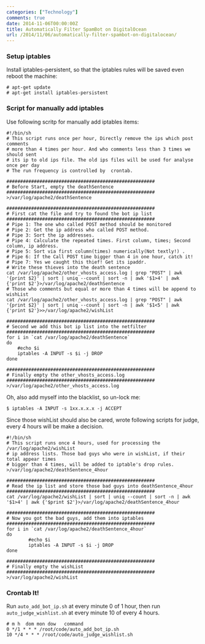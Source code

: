 ```yaml
---
categories: ["Technology"]
comments: true
date: 2014-11-06T00:00:00Z
title: Automatically Filter SpamBot on DigitalOcean
url: /2014/11/06/automatically-filter-spambot-on-digitalocean/
---
```


### Setup iptables
Install iptables-persistent, so that the iptables rules will be saved even reboot the machine:    

```
# apt-get update
# apt-get install iptables-persistent

```
### Script for manually add iptables
Use following scritp for manually add iptables items:     

```
#!/bin/sh
# This script runs once per hour, Directly remove the ips which post comments
# more than 4 times per hour. And who comments less than 3 times we should sent
# its ip to old ips file. The old ips files will be used for analyse once per day
# The run frequency is controlled by  crontab.   

######################################################
# Before Start, empty the deathSentence
######################################################
>/var/log/apache2/deathSentence

######################################################
# First cat the file and try to found the bot ip list
######################################################
# Pipe 1: The one who called POST method should be monitored
# Pipe 2: Get the ip address who called POST method.
# Pipe 3: Sort the ip addresses. 
# Pipe 4: Calculate the repeated times. First column, times; Second column, ip address.
# Pipe 5: Sort via first column(times) numerically(Not textly!) .
# Pipe 6: If the Call POST time bigger than 4 in one hour, catch it!
# Pipe 7: Yes we caught this thief! Get its ipaddr.
# Write these thieves into the death sentence
cat /var/log/apache2/other_vhosts_access.log | grep "POST" | awk '{print $2}' | sort | uniq --count | sort -n | awk '$1>4' | awk {'print $2'}>/var/log/apache2/deathSentence
# Those who comments but equal or more than 4 times will be append to wishList
cat /var/log/apache2/other_vhosts_access.log | grep "POST" | awk '{print $2}' | sort | uniq --count | sort -n | awk '$1<5' | awk {'print $2'}>>/var/log/apache2/wishList

######################################################
# Second we add this bot ip list into the netfilter
######################################################
for i in `cat /var/log/apache2/deathSentence`
do
	#echo $i
	iptables -A INPUT -s $i -j DROP
done

######################################################
# Finally empty the other_vhosts_access.log
######################################################
>/var/log/apache2/other_vhosts_access.log

```
Oh, also add myself into the blacklist, so un-lock me:    

```
$ iptables -A INPUT -s 1xx.x.x.x -j ACCEPT

```

Since those wishList should also be cared, wrote following scripts for judge, every 4 hours will be make a decision.     

```
#!/bin/sh
# This script runs once 4 hours, used for processing the /var/log/apache2/wishList
# ip address lists. Those bad guys who were in wishList, if their total appear times
# bigger than 4 times, will be added to iptable's drop rules.
>/var/log/apache2/deathSentence_4hour

######################################################
# Read the ip list and store those bad guys into deathSentence_4hour
######################################################
cat /var/log/apache2/wishList | sort | uniq --count | sort -n | awk '$1>4' | awk {'$print $2'}>/var/log/apache2/deathSentence_4hour

######################################################
# Now you got the bad guys, add them into iptables
######################################################
for i in `cat /var/log/apache2/deathSentence_4hour`
do
        #echo $i
        iptables -A INPUT -s $i -j DROP
done

######################################################
# Finally empty the wishList
######################################################
>/var/log/apache2/wishList

```
### Crontab It!
Run `auto_add_bot_ip.sh` at every minute 0 of 1 hour, then run `auto_judge_wishlist.sh` at every minute 10 of every 4 hours.    

```
# m h  dom mon dow   command
0 */1 * * * /root/code/auto_add_bot_ip.sh
10 */4 * * * /root/code/auto_judge_wishlist.sh

```

